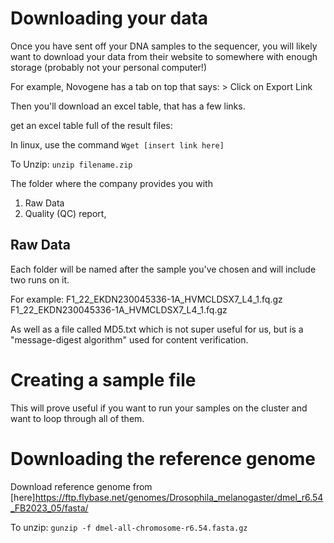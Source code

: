 # Downloading your data

Once you have sent off your DNA samples to the sequencer, you will likely want to download your data from their website to somewhere with enough storage (probably not your personal computer!) 

For example, Novogene has a tab on top that says: > Click on Export Link

Then you'll download an excel table, that has a few links. 

get an excel table full of the result files:

In linux, use the command 
`Wget [insert link here]`

To Unzip: 
`unzip filename.zip` 

The folder where the company provides you with
1. Raw Data
2. Quality (QC) report,

## Raw Data
Each folder will be named after the sample you've chosen and will include two runs on it.

For example: 
F1_22_EKDN230045336-1A_HVMCLDSX7_L4_1.fq.gz
F1_22_EKDN230045336-1A_HVMCLDSX7_L4_1.fq.gz

As well as a file called MD5.txt which is not super useful for us, but is a "message-digest algorithm" used for content verification.

# Creating a sample file 

This will prove useful if you want to run your samples on the cluster and want to loop through all of them. 

# Downloading the reference genome 

Download reference genome from [here]<https://ftp.flybase.net/genomes/Drosophila_melanogaster/dmel_r6.54_FB2023_05/fasta/>

To unzip: `gunzip -f dmel-all-chromosome-r6.54.fasta.gz`
